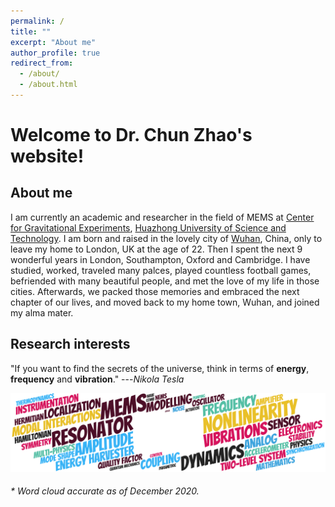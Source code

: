 ```yaml
---
permalink: /
title: ""
excerpt: "About me"
author_profile: true
redirect_from:
  - /about/
  - /about.html
---
```


Welcome to Dr. Chun Zhao's website!
======




About me
------
I am currently an academic and researcher in the field of MEMS at [Center for Gravitational Experiments](http://ggg.hust.edu.cn/), [Huazhong University of Science and Technology](http://www.hust.edu.cn/). I am born and raised in the lovely city of [Wuhan](https://en.wikipedia.org/wiki/Wuhan), China, only to leave my home to London, UK at the age of 22. Then I spent the next 9 wonderful years in London, Southampton, Oxford and Cambridge. I have studied, worked, traveled many palces, played countless football games, befriended with many beautiful people, and met the love of my life in those cities. Afterwards, we packed those memories and embraced the next chapter of our lives, and moved back to my home town, Wuhan, and joined my alma mater.

Research interests
------

"If you want to find the secrets of the universe, think in terms of <b>energy</b>, <b>frequency</b> and <b>vibration</b>." ---<cite>Nikola Tesla</cite>

![WordCould](/images/WordCould.png)  <br>
###### * Word cloud accurate as of December 2020.
<!-- ![3DoFDevice](/images/3DoFDevice.png)  <br> -->


<!-- ![3DoFDevice](/images/3DoFDevice.png)  <br>
###### * A micro device in reality. Courtesy to Prof. Chang's group at NPU, 2013 -->
